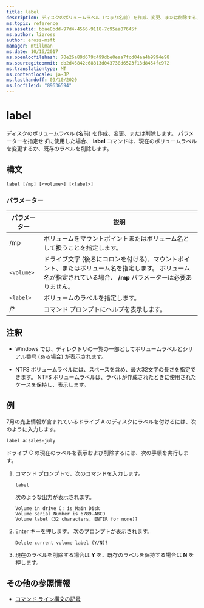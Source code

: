 ```yaml
---
title: label
description: ディスクのボリュームラベル (つまり名前) を作成、変更、または削除する、ラベルコマンドの参照記事です。
ms.topic: reference
ms.assetid: bbae8bdd-97d4-4566-9118-7c95aa07645f
ms.author: lizross
author: eross-msft
manager: mtillman
ms.date: 10/16/2017
ms.openlocfilehash: 70e26a89d679c499dbe0eaa7fcd04aa4b9994e98
ms.sourcegitcommit: db2d46842c68813d043738d6523f13d8454fc972
ms.translationtype: MT
ms.contentlocale: ja-JP
ms.lasthandoff: 09/10/2020
ms.locfileid: "89636594"
---
```

# <a name="label"></a>label

ディスクのボリュームラベル (名前) を作成、変更、または削除します。 パラメーターを指定せずに使用した場合、 **label** コマンドは、現在のボリュームラベルを変更するか、既存のラベルを削除します。

## <a name="syntax"></a>構文

```
label [/mp] [<volume>] [<label>]
```

### <a name="parameters"></a>パラメーター

| パラメーター | 説明 |
| --------- | ----------- |
| /mp | ボリュームをマウントポイントまたはボリューム名として扱うことを指定します。 |
| `<volume>` | ドライブ文字 (後ろにコロンを付ける)、マウントポイント、またはボリューム名を指定します。 ボリューム名が指定されている場合、 **/mp** パラメーターは必要ありません。 |
| `<label>` | ボリュームのラベルを指定します。 |
| /? | コマンド プロンプトにヘルプを表示します。 |

## <a name="remarks"></a>注釈

- Windows では、ディレクトリの一覧の一部としてボリュームラベルとシリアル番号 (ある場合) が表示されます。

- NTFS ボリュームラベルには、スペースを含め、最大32文字の長さを指定できます。 NTFS ボリュームラベルは、ラベルが作成されたときに使用されたケースを保持し、表示します。

## <a name="examples"></a>例

7月の売上情報が含まれているドライブ A のディスクにラベルを付けるには、次のように入力します。

```
label a:sales-july
```

ドライブ C の現在のラベルを表示および削除するには、次の手順を実行します。

1. コマンド プロンプトで、次のコマンドを入力します。

   ```
   label
   ```

   次のような出力が表示されます。

   ```
   Volume in drive C: is Main Disk
   Volume Serial Number is 6789-ABCD
   Volume label (32 characters, ENTER for none)?
   ```

2. Enter キーを押します。 次のプロンプトが表示されます。

   ```
   Delete current volume label (Y/N)?
   ```

3. 現在のラベルを削除する場合は **Y** を、既存のラベルを保持する場合は **N** を押します。

## <a name="additional-references"></a>その他の参照情報

- [コマンド ライン構文の記号](command-line-syntax-key.md)